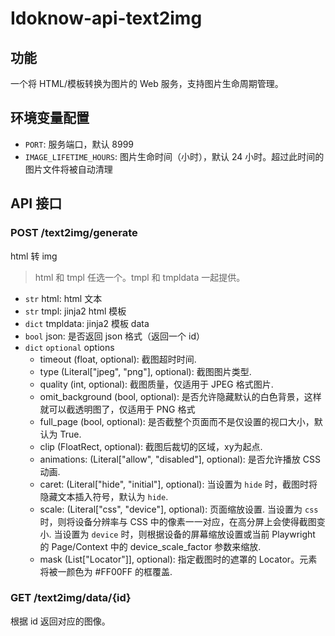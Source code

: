 # Idoknow-api-text2img

## 功能

一个将 HTML/模板转换为图片的 Web 服务，支持图片生命周期管理。

## 环境变量配置

- `PORT`: 服务端口，默认 8999
- `IMAGE_LIFETIME_HOURS`: 图片生命时间（小时），默认 24 小时。超过此时间的图片文件将被自动清理

## API 接口

### POST /text2img/generate

html 转 img

> html 和 tmpl 任选一个。tmpl 和 tmpldata 一起提供。

- `str` html: html 文本
- `str` tmpl: jinja2 html 模板
- `dict` tmpldata: jinja2 模板 data
- `bool` json: 是否返回 json 格式（返回一个 id）
- `dict` `optional` options
  - timeout (float, optional): 截图超时时间.
  - type (Literal["jpeg", "png"], optional): 截图图片类型.
  - quality (int, optional): 截图质量，仅适用于 JPEG 格式图片.
  - omit_background (bool, optional): 是否允许隐藏默认的白色背景，这样就可以截透明图了，仅适用于 PNG 格式
  - full_page (bool, optional): 是否截整个页面而不是仅设置的视口大小，默认为 True.
  - clip (FloatRect, optional): 截图后裁切的区域，xy为起点.
  - animations: (Literal["allow", "disabled"], optional): 是否允许播放 CSS 动画.
  - caret: (Literal["hide", "initial"], optional): 当设置为 `hide` 时，截图时将隐藏文本插入符号，默认为 `hide`.
  - scale: (Literal["css", "device"], optional): 页面缩放设置. 当设置为 `css` 时，则将设备分辨率与 CSS 中的像素一一对应，在高分屏上会使得截图变小. 当设置为 `device` 时，则根据设备的屏幕缩放设置或当前 Playwright 的 Page/Context 中的 device_scale_factor 参数来缩放.
  - mask (List["Locator"]], optional): 指定截图时的遮罩的 Locator。元素将被一颜色为 #FF00FF 的框覆盖.

### GET /text2img/data/{id}

根据 id 返回对应的图像。